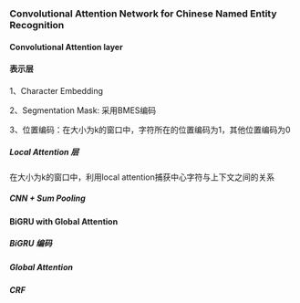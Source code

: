 ### Convolutional Attention Network for Chinese Named Entity Recognition

#### Convolutional Attention layer

#### 表示层

1、Character Embedding

2、Segmentation Mask:   采用BMES编码

3、位置编码：在大小为k的窗口中，字符所在的位置编码为1，其他位置编码为0

##### Local Attention 层

在大小为k的窗口中，利用local attention捕获中心字符与上下文之间的关系

##### CNN + Sum Pooling

#### BiGRU with Global Attention

##### BiGRU 编码

##### Global Attention

##### CRF